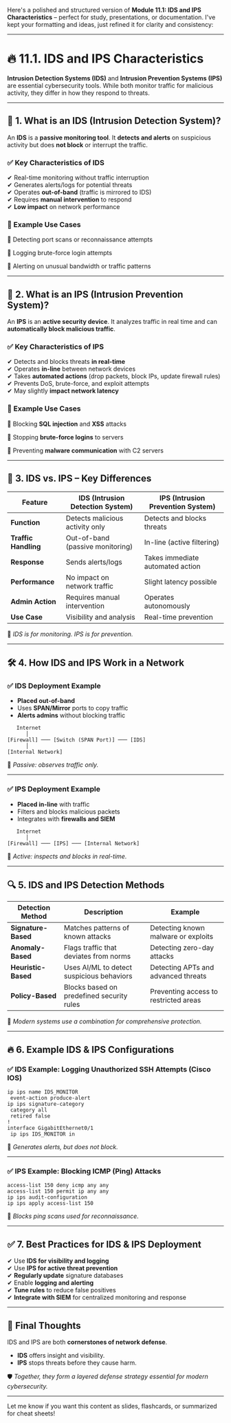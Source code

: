 Here's a polished and structured version of **Module 11.1: IDS and IPS Characteristics** – perfect for study, presentations, or documentation. I've kept your formatting and ideas, just refined it for clarity and consistency:

---

# 🔥 11.1. IDS and IPS Characteristics

**Intrusion Detection Systems (IDS)** and **Intrusion Prevention Systems (IPS)** are essential cybersecurity tools. While both monitor traffic for malicious activity, they differ in how they respond to threats.

---

## 🌟 1. What is an IDS (Intrusion Detection System)?

An **IDS** is a **passive monitoring tool**. It **detects and alerts** on suspicious activity but does **not block** or interrupt the traffic.

### ✅ Key Characteristics of IDS

✔ Real-time monitoring without traffic interruption  
✔ Generates alerts/logs for potential threats  
✔ Operates **out-of-band** (traffic is mirrored to IDS)  
✔ Requires **manual intervention** to respond  
✔ **Low impact** on network performance

### 📌 Example Use Cases

🔹 Detecting port scans or reconnaissance attempts  

🔹 Logging brute-force login attempts  

🔹 Alerting on unusual bandwidth or traffic patterns

---

## 🌟 2. What is an IPS (Intrusion Prevention System)?

An **IPS** is an **active security device**. It analyzes traffic in real time and can **automatically block malicious traffic**.

### ✅ Key Characteristics of IPS

✔ Detects and blocks threats **in real-time**  
✔ Operates **in-line** between network devices  
✔ Takes **automated actions** (drop packets, block IPs, update firewall rules)  
✔ Prevents DoS, brute-force, and exploit attempts  
✔ May slightly **impact network latency**

### 📌 Example Use Cases

🔹 Blocking **SQL injection** and **XSS** attacks  

🔹 Stopping **brute-force logins** to servers  

🔹 Preventing **malware communication** with C2 servers

---

## 🔑 3. IDS vs. IPS – Key Differences

| Feature              | IDS (Intrusion Detection System)           | IPS (Intrusion Prevention System)           |
|----------------------|---------------------------------------------|---------------------------------------------|
| **Function**         | Detects malicious activity only             | Detects and blocks threats                  |
| **Traffic Handling** | Out-of-band (passive monitoring)            | In-line (active filtering)                  |
| **Response**         | Sends alerts/logs                           | Takes immediate automated action            |
| **Performance**      | No impact on network traffic                | Slight latency possible                     |
| **Admin Action**     | Requires manual intervention                | Operates autonomously                       |
| **Use Case**         | Visibility and analysis                     | Real-time prevention                        |

🔹 *IDS is for monitoring. IPS is for prevention.*

---

## 🛠️ 4. How IDS and IPS Work in a Network

### ✅ IDS Deployment Example

- **Placed out-of-band**
- Uses **SPAN/Mirror** ports to copy traffic
- **Alerts admins** without blocking traffic

```
   Internet
      │
[Firewall] ─── [Switch (SPAN Port)] ─── [IDS]
      │
[Internal Network]
```

🔹 *Passive: observes traffic only.*

---

### ✅ IPS Deployment Example

- **Placed in-line** with traffic
- Filters and blocks malicious packets
- Integrates with **firewalls and SIEM**

```
   Internet
      │
[Firewall] ─── [IPS] ─── [Internal Network]
```

🔹 *Active: inspects and blocks in real-time.*

---

## 🔍 5. IDS and IPS Detection Methods

| Detection Method         | Description                                          | Example                                  |
|--------------------------|------------------------------------------------------|------------------------------------------|
| **Signature-Based**      | Matches patterns of known attacks                    | Detecting known malware or exploits      |
| **Anomaly-Based**        | Flags traffic that deviates from norms               | Detecting zero-day attacks               |
| **Heuristic-Based**      | Uses AI/ML to detect suspicious behaviors            | Detecting APTs and advanced threats      |
| **Policy-Based**         | Blocks based on predefined security rules            | Preventing access to restricted areas    |

🔹 *Modern systems use a combination for comprehensive protection.*

---

## 🔥 6. Example IDS & IPS Configurations

### ✅ IDS Example: Logging Unauthorized SSH Attempts (Cisco IOS)
```plaintext
ip ips name IDS_MONITOR
 event-action produce-alert
ip ips signature-category
 category all
 retired false
!
interface GigabitEthernet0/1
 ip ips IDS_MONITOR in
```
🔹 *Generates alerts, but does not block.*

---

### ✅ IPS Example: Blocking ICMP (Ping) Attacks
```plaintext
access-list 150 deny icmp any any
access-list 150 permit ip any any
ip ips audit-configuration
ip ips apply access-list 150
```
🔹 *Blocks ping scans used for reconnaissance.*

---

## ✅ 7. Best Practices for IDS & IPS Deployment

✔ Use **IDS for visibility and logging**  
✔ Use **IPS for active threat prevention**  
✔ **Regularly update** signature databases  
✔ Enable **logging and alerting**  
✔ **Tune rules** to reduce false positives  
✔ **Integrate with SIEM** for centralized monitoring and response

---

## 🚀 Final Thoughts

IDS and IPS are both **cornerstones of network defense**.  
- **IDS** offers insight and visibility.  
- **IPS** stops threats before they cause harm.

🛡️ *Together, they form a layered defense strategy essential for modern cybersecurity.*

---

Let me know if you want this content as slides, flashcards, or summarized for cheat sheets!